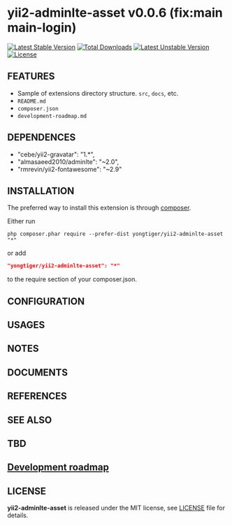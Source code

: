 # yii2-adminlte-asset v0.0.6 (fix:main main-login)

[![Latest Stable Version](https://poser.pugx.org/yongtiger/yii2-adminlte-asset/v/stable)](https://packagist.org/packages/yongtiger/yii2-adminlte-asset)
[![Total Downloads](https://poser.pugx.org/yongtiger/yii2-adminlte-asset/downloads)](https://packagist.org/packages/yongtiger/yii2-adminlte-asset) 
[![Latest Unstable Version](https://poser.pugx.org/yongtiger/yii2-adminlte-asset/v/unstable)](https://packagist.org/packages/yongtiger/yii2-adminlte-asset)
[![License](https://poser.pugx.org/yongtiger/yii2-adminlte-asset/license)](https://packagist.org/packages/yongtiger/yii2-adminlte-asset)


## FEATURES

* Sample of extensions directory structure. `src`, `docs`, etc.
* `README.md`
* `composer.json`
* `development-roadmap.md`


## DEPENDENCES

* "cebe/yii2-gravatar": "1.*",
* "almasaeed2010/adminlte": "~2.0",
* "rmrevin/yii2-fontawesome": "~2.9"


## INSTALLATION   

The preferred way to install this extension is through [composer](http://getcomposer.org/download/).

Either run

```
php composer.phar require --prefer-dist yongtiger/yii2-adminlte-asset "*"
```

or add

```json
"yongtiger/yii2-adminlte-asset": "*"
```

to the require section of your composer.json.


## CONFIGURATION


## USAGES


## NOTES


## DOCUMENTS


## REFERENCES


## SEE ALSO


## TBD


## [Development roadmap](docs/development-roadmap.md)


## LICENSE 
**yii2-adminlte-asset** is released under the MIT license, see [LICENSE](https://opensource.org/licenses/MIT) file for details.